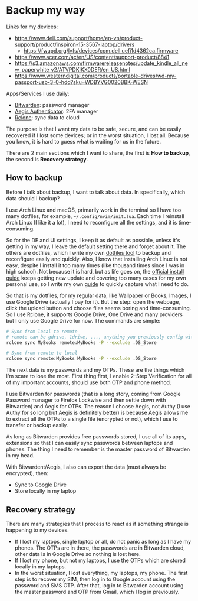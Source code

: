 # Backup my way

Links for my devices:

- https://www.dell.com/support/home/en-vn/product-support/product/inspiron-15-3567-laptop/drivers
    - https://fwupd.org/lvfs/devices/com.dell.uefi1d4362ca.firmware
- https://www.acer.com/ac/en/US/content/support-product/8841
- https://s3.amazonaws.com/firmwarereleasenotes/update_kindle_all_new_paperwhite_v2/ATVPDKIKX0DER/en_US.html
- https://www.westerndigital.com/products/portable-drives/wd-my-passport-usb-3-0-hdd?sku=WDBYVG0020BBK-WESN

Apps/Services I use daily:

- [Bitwarden](https://bitwarden.com/): password manager
- [Aegis Authenticator](https://getaegis.app/): 2FA manager
- [Rclone](https://rclone.org/): sync data to cloud

The purpose is that I want my data to be safe, secure, and can be easily recovered if I lost some devices; or in the
worst situation, I lost all. Because you know, it is hard to guess what is waiting for us in the future.

There are 2 main sections which I want to share, the first is **How to backup**, the second is **Recovery strategy**.

## How to backup

Before I talk about backup, I want to talk about data. In specifically, which data should I backup?

I use Arch Linux and macOS, primarily work in the terminal so I have too many dotfiles, for example,
`~/.config/nvim/init.lua`. Each time I reinstall Arch Linux (I like it a lot), I need to reconfigure all the settings,
and it is time-consuming.

So for the DE and UI settings, I keep it as default as possible, unless it's getting in my way, I leave the default
setting there and forget about it. The others are dotfiles, which I write my own
[dotfiles tool](https://github.com/haunt98/dotfiles) to backup and reconfigure easily and quickly. Also, I know that
installing Arch Linux is not easy, despite I install it too many times (like thousand times since I was in high school).
Not because it is hard, but as life goes on, the
[official install guide](https://wiki.archlinux.org/title/installation_guide) keeps getting new update and covering too
many cases for my own personal use, so I write my own
[guide](https://github.com/haunt98/posts-go/blob/main/posts/2022-12-25-archlinux.md) to quickly capture what I need to
do.

So that is my dotfiles, for my regular data, like Wallpaper or Books, Images, I use Google Drive (actually I pay for
it). But the step: open the webpage, click the upload button and choose files seems boring and time-consuming. So I use
Rclone, it supports Google Drive, One Drive and many providers but I only use Google Drive for now. The commands are
simple:

```sh
# Sync from local to remote
# remote can be gdrive, 1drive, ..., anything you previously config with rclone
rclone sync MyBooks remote:MyBooks -P --exclude .DS_Store

# Sync from remote to local
rclone sync remote:MyBooks MyBooks -P --exclude .DS_Store
```

The next data is my passwords and my OTPs. These are the things which I'm scare to lose the most. First thing first, I
enable 2-Step Verification for all of my important accounts, should use both OTP and phone method.

I use Bitwarden for passwords (that is a long story, coming from Google Password manager to Firefox Lockwise and then
settle down with Bitwarden) and Aegis for OTPs. The reason I choose Aegis, not Authy (I use Authy for so long but Aegis
is definitely better) is because Aegis allows me to extract all the OTPs to a single file (encrypted or not), which I
use to transfer or backup easily.

As long as Bitwarden provides free passwords stored, I use all of its apps, extensions so that I can easily sync
passwords between laptops and phones. The thing I need to remember is the master password of Bitwarden in my head.

With Bitwardent/Aegis, I also can export the data (must always be encrypted), then:

- Sync to Google Drive
- Store locally in my laptop

## Recovery strategy

There are many strategies that I process to react as if something strange is happening to my devices.

- If I lost my laptops, single laptop or all, do not panic as long as I have my phones. The OTPs are in there, the
  passwords are in Bitwarden cloud, other data is in Google Drive so nothing is lost here.
- If I lost my phone, but not my laptops, I use the OTPs which are stored locally in my laptops.
- In the worst situation, I lost everything, my laptops, my phone. The first step is to recover my SIM, then log in to
  Google account using the password and SMS OTP. After that, log in to Bitwarden account using the master password and
  OTP from Gmail, which I log in previously.
